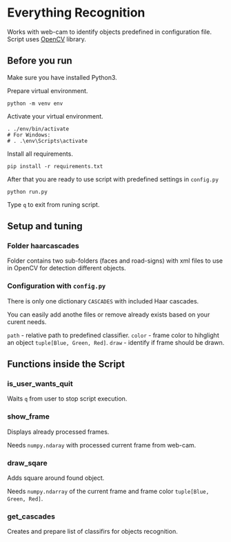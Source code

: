 # Everything Recognition

Works with web-cam to identify objects predefined in configuration file. Script uses [OpenCV](https://docs.opencv.org/4.x/index.html) library.

## Before you run

Make sure you have installed Python3.

Prepare virtual environment.

```shell
python -m venv env
```

Activate your virtual environment.

```shell
. ./env/bin/activate
# For Windows:
# . .\env\Scripts\activate
```

Install all requirements.

```shell
pip install -r requirements.txt
```

After that you are ready to use script with predefined settings in `config.py`

```shell
python run.py
```

Type `q` to exit from runing script.

## Setup and tuning

### Folder haarcascades

Folder contains two sub-folders (faces and road-signs) with xml files to use in OpenCV for detection different objects.

### Configuration with `config.py`

There is only one dictionary `CASCADES` with included Haar cascades.

You can easily add anothe files or remove already exists based on your curent needs.

`path` - relative path to predefined classifier.
`color` - frame color to hihglight an object `tuple[Blue, Green, Red]`.
`draw` - identify if frame should be drawn.

## Functions inside the Script

### is_user_wants_quit

Waits `q` from user to stop script execution.

### show_frame

Displays already processed frames.

Needs `numpy.ndaray` with processed current frame from web-cam.

### draw_sqare

Adds square around found object.

Needs `numpy.ndarray` of the current frame and frame color `tuple[Blue, Green, Red]`.

### get_cascades

Creates and prepare list of classifirs for objects recognition.
